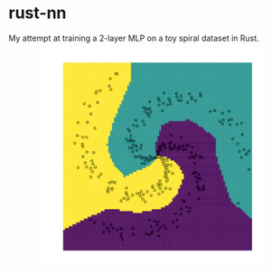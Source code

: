 # rust-nn

My attempt at training a 2-layer MLP on a toy spiral dataset in Rust.

<p align="center">
 <img src="decision_boundary.png" width="400px">
</p>
